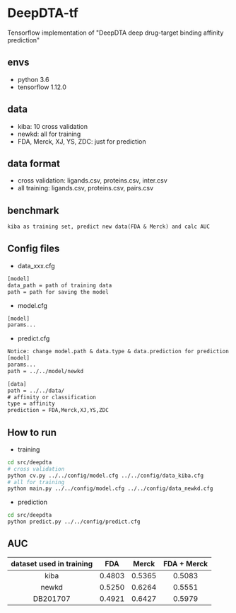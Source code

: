 # DeepDTA-tf
Tensorflow implementation of "DeepDTA deep drug-target binding affinity prediction"
## envs
* python 3.6
* tensorflow 1.12.0
## data
* kiba: 10 cross validation
* newkd: all for training
* FDA, Merck, XJ, YS, ZDC: just for prediction
## data format
* cross validation: ligands.csv, proteins.csv, inter.csv
* all training: ligands.csv, proteins.csv, pairs.csv
## benchmark
```txt
kiba as training set, predict new data(FDA & Merck) and calc AUC
```
## Config files
* data_xxx.cfg
```txt
[model]
data_path = path of training data
path = path for saving the model
```
* model.cfg
```txt
[model]
params...
```
* predict.cfg
```txt
Notice: change model.path & data.type & data.prediction for prediction
[model]
params...
path = ../../model/newkd

[data]
path = ../../data/
# affinity or classification
type = affinity
prediction = FDA,Merck,XJ,YS,ZDC
```
## How to run
* training
```bash
cd src/deepdta
# cross validation
python cv.py ../../config/model.cfg ../../config/data_kiba.cfg
# all for training
python main.py ../../config/model.cfg ../../config/data_newkd.cfg
```
* prediction
```bash
cd src/deepdta
python predict.py ../../config/predict.cfg
```
## AUC
| dataset used in training | FDA | Merck | FDA + Merck
| :-: | :-: | :-: | :-: |
| kiba | 0.4803 | 0.5365 | 0.5083 |
| newkd | 0.5250 | 0.6264 | 0.5551 |
| DB201707 | 0.4921 | 0.6427 | 0.5979 |